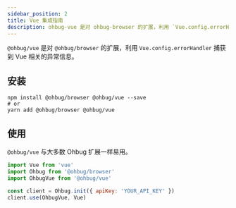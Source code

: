 ```yaml
---
sidebar_position: 2
title: Vue 集成指南
description: ohbug-vue 是对 ohbug-browser 的扩展，利用 `Vue.config.errorHandler` 捕获到 Vue 相关的异常信息。
---
```


`@ohbug/vue` 是对 `@ohbug/browser` 的扩展，利用 `Vue.config.errorHandler` 捕获到 Vue 相关的异常信息。

## 安装

```shell
npm install @ohbug/browser @ohbug/vue --save
# or
yarn add @ohbug/browser @ohbug/vue
```

## 使用

`@ohbug/vue` 与大多数 Ohbug 扩展一样易用。

```javascript
import Vue from 'vue'
import Ohbug from '@ohbug/browser'
import OhbugVue from '@ohbug/vue'

const client = Ohbug.init({ apiKey: 'YOUR_API_KEY' })
client.use(OhbugVue, Vue)
```
